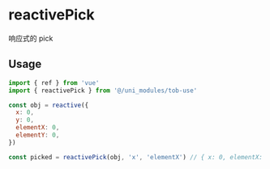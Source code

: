 # reactivePick

响应式的 pick

## Usage

```js
import { ref } from 'vue'
import { reactivePick } from '@/uni_modules/tob-use'

const obj = reactive({
  x: 0,
  y: 0,
  elementX: 0,
  elementY: 0,
})

const picked = reactivePick(obj, 'x', 'elementX') // { x: 0, elementX: 0 }
```

